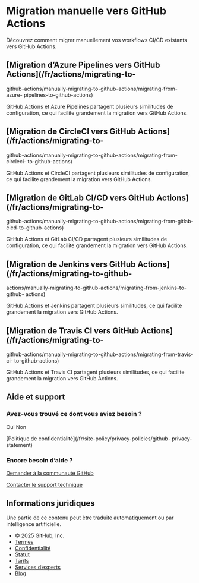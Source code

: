 # Migration manuelle vers GitHub Actions

Découvrez comment migrer manuellement vos workflows CI/CD existants vers
GitHub Actions.

## [Migration d’Azure Pipelines vers GitHub Actions](/fr/actions/migrating-to-
github-actions/manually-migrating-to-github-actions/migrating-from-azure-
pipelines-to-github-actions)

GitHub Actions et Azure Pipelines partagent plusieurs similitudes de
configuration, ce qui facilite grandement la migration vers GitHub Actions.

## [Migration de CircleCI vers GitHub Actions](/fr/actions/migrating-to-
github-actions/manually-migrating-to-github-actions/migrating-from-circleci-
to-github-actions)

GitHub Actions et CircleCI partagent plusieurs similitudes de configuration,
ce qui facilite grandement la migration vers GitHub Actions.

## [Migration de GitLab CI/CD vers GitHub Actions](/fr/actions/migrating-to-
github-actions/manually-migrating-to-github-actions/migrating-from-gitlab-
cicd-to-github-actions)

GitHub Actions et GitLab CI/CD partagent plusieurs similitudes de
configuration, ce qui facilite grandement la migration vers GitHub Actions.

## [Migration de Jenkins vers GitHub Actions](/fr/actions/migrating-to-github-
actions/manually-migrating-to-github-actions/migrating-from-jenkins-to-github-
actions)

GitHub Actions et Jenkins partagent plusieurs similitudes, ce qui facilite
grandement la migration vers GitHub Actions.

## [Migration de Travis CI vers GitHub Actions](/fr/actions/migrating-to-
github-actions/manually-migrating-to-github-actions/migrating-from-travis-ci-
to-github-actions)

GitHub Actions et Travis CI partagent plusieurs similitudes, ce qui facilite
grandement la migration vers GitHub Actions.

## Aide et support

### Avez-vous trouvé ce dont vous aviez besoin ?

Oui Non

[Politique de confidentialité](/fr/site-policy/privacy-policies/github-
privacy-statement)

### Encore besoin d’aide ?

[Demander à la communauté
GitHub](https://github.com/orgs/community/discussions)

[Contacter le support technique](https://support.github.com)

## Informations juridiques

Une partie de ce contenu peut être traduite automatiquement ou par
intelligence artificielle.

  * © 2025 GitHub, Inc.
  * [Termes](/fr/site-policy/github-terms/github-terms-of-service)
  * [Confidentialité](/fr/site-policy/privacy-policies/github-privacy-statement)
  * [Statut](https://www.githubstatus.com/)
  * [Tarifs](https://github.com/pricing)
  * [Services d’experts](https://services.github.com)
  * [Blog](https://github.blog)

